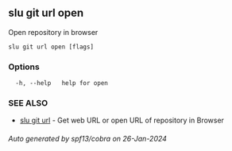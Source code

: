 ## slu git url open

Open repository in browser

```
slu git url open [flags]
```

### Options

```
  -h, --help   help for open
```

### SEE ALSO

* [slu git url](slu_git_url.md)	 - Get web URL or open URL of repository in Browser

###### Auto generated by spf13/cobra on 26-Jan-2024
